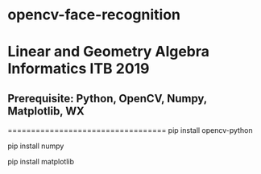 ﻿# opencv-face-recognition
# Linear and Geometry Algebra Informatics ITB 2019

## Prerequisite: Python, OpenCV, Numpy, Matplotlib, WX
==================================
pip install opencv-python

pip install numpy

pip install matplotlib



